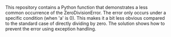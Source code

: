 This repository contains a Python function that demonstrates a less common occurrence of the ZeroDivisionError. The error only occurs under a specific condition (when 'a' is 0). This makes it a bit less obvious compared to the standard case of directly dividing by zero. The solution shows how to prevent the error using exception handling.